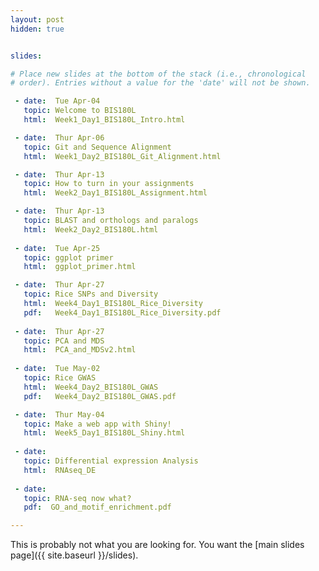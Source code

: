 ```yaml
---
layout: post
hidden: true


slides:

# Place new slides at the bottom of the stack (i.e., chronological
# order). Entries without a value for the 'date' will not be shown.

 - date:  Tue Apr-04
   topic: Welcome to BIS180L
   html:  Week1_Day1_BIS180L_Intro.html

 - date:  Thur Apr-06
   topic: Git and Sequence Alignment
   html:  Week1_Day2_BIS180L_Git_Alignment.html

 - date:  Thur Apr-13
   topic: How to turn in your assignments
   html:  Week2_Day1_BIS180L_Assignment.html

 - date:  Thur Apr-13
   topic: BLAST and orthologs and paralogs
   html:  Week2_Day2_BIS180L.html
   
 - date:  Tue Apr-25
   topic: ggplot primer
   html:  ggplot_primer.html

 - date:  Thur Apr-27
   topic: Rice SNPs and Diversity
   html:  Week4_Day1_BIS180L_Rice_Diversity
   pdf:   Week4_Day1_BIS180L_Rice_Diversity.pdf
   
 - date:  Thur Apr-27
   topic: PCA and MDS
   html:  PCA_and_MDSv2.html
   
 - date:  Tue May-02
   topic: Rice GWAS
   html:  Week4_Day2_BIS180L_GWAS
   pdf:   Week4_Day2_BIS180L_GWAS.pdf

 - date:  Thur May-04
   topic: Make a web app with Shiny!
   html:  Week5_Day1_BIS180L_Shiny.html
   
 - date:  
   topic: Differential expression Analysis
   html:  RNAseq_DE
   
 - date:  
   topic: RNA-seq now what?
   pdf:  GO_and_motif_enrichment.pdf

---
```


This is probably not what you are looking for. You want the [main slides page]({{ site.baseurl }}/slides).

